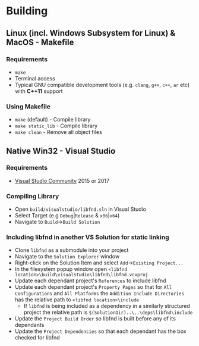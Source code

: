 # Building
## Linux (incl. Windows Subsystem for Linux) & MacOS - Makefile
### Requirements
* `make`
* Terminal access
* Typical GNU compatible development tools (e.g. `clang`, `g++`, `c++`, `ar` etc) with __C++11__ support

### Using Makefile
* `make` (default) - Compile library
* `make static_lib` - Compile library
* `make clean` - Remove all object files

## Native Win32 - Visual Studio
### Requirements
* [Visual Studio Community](https://visualstudio.microsoft.com/vs/community/) 2015 or 2017

### Compiling Library
* Open `build/visualstudio/libfnd.sln` in Visual Studio
* Select Target (e.g `Debug`|`Release` & `x86`|`x64`)
* Navigate to `Build`->`Build Solution`

### Including libfnd in another VS Solution for static linking
* Clone `libfnd` as a submodule into your project
* Navigate to the `Solution Explorer` window
* Right-click on the Solution Item and select `Add`->`Existing Project...`
* In the filesystem popup window open `<libfnd location>\build\visualstudio\libfnd\libfnd.vcxproj`
* Update each dependant project's `References` to include libfnd
* Update each dependant project's `Property Pages` so that for `All Configurations` and `All Platforms` the `Addition Include Directories` has the relative path to `<libfnd location>\include`
	* If `libfnd` is being included as a dependency in a similarly structured project the relative path is `$(SolutionDir)..\..\deps\libfnd\include`
* Update the `Project Build Order` so libfnd is built before any of its dependants
* Update the `Project Dependencies` so that each dependant has the box checked for libfnd
